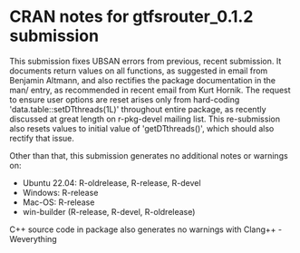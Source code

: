 # CRAN notes for gtfsrouter_0.1.2 submission

This submission fixes UBSAN errors from previous, recent submission. It documents return values on all functions, as suggested in email from Benjamin Altmann, and also rectifies the package documentation in the man/ entry, as recommended in recent email from Kurt Hornik. The request to ensure user options are reset arises only from hard-coding 'data.table::setDTthreads(1L)' throughout entire package, as recently discussed at great length on r-pkg-devel mailing list. This re-submission also resets values to initial value of 'getDTthreads()', which should also rectify that issue.

Other than that, this submission generates no additional notes or warnings on:

* Ubuntu 22.04: R-oldrelease, R-release, R-devel
* Windows: R-release
* Mac-OS: R-release
* win-builder (R-release, R-devel, R-oldrelease)

C++ source code in package also generates no warnings with Clang++ -Weverything

